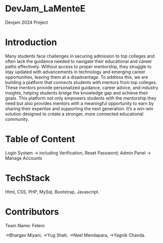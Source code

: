 # DevJam_LaMenteE
Devjam 2024 Project

# Introduction
Many students face challenges in securing admission to top colleges and often lack the guidance needed to navigate their educational and career paths effectively. Without access to proper mentorship, they struggle to stay updated with advancements in technology and emerging career opportunities, leaving them at a disadvantage. To address this, we are building a platform that connects students with mentors from top colleges. These mentors provide personalized guidance, career advice, and industry insights, helping students bridge the knowledge gap and achieve their goals. This platform not only empowers students with the mentorship they need but also provides mentors with a meaningful opportunity to earn by sharing their expertise and supporting the next generation. It’s a win-win solution designed to create a stronger, more connected educational community.

# Table of Content
Login System -> including Verification, Reset Password;
Admin Panel -> Manage Accounts

# TechStack
Html,
CSS,
PHP,
MySql,
Bootstrap,
Javascript.

# Contributors
Team Name: Felero

->Bhargav Miyani,
->Yug Shah,
->Neel Mendapara,
->Yagnik Chavda.
